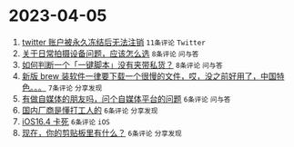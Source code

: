 # 2023-04-05

1. [twitter 账户被永久冻结后无法注销](https://www.v2ex.com/t/929900) `11条评论` `Twitter`
1. [关于日常拍摄设备问题，应该怎么选](https://www.v2ex.com/t/929912) `8条评论` `问与答`
1. [如何判断一个「一键脚本」没有夹带私货？](https://www.v2ex.com/t/929902) `8条评论` `问与答`
1. [新版 brew 装软件一律要下载一个很慢的文件，哎，没之前好用了，中国特色。。。](https://www.v2ex.com/t/929899) `7条评论` `分享发现`
1. [有做自媒体的朋友吗，问个自媒体平台的问题](https://www.v2ex.com/t/929909) `6条评论` `问与答`
1. [国内厂商是懂打工人的](https://www.v2ex.com/t/929901) `6条评论` `分享发现`
1. [iOS16.4 卡死](https://www.v2ex.com/t/929896) `6条评论` `iOS`
1. [现在，你的剪贴板里有什么？](https://www.v2ex.com/t/929898) `6条评论` `分享发现`
